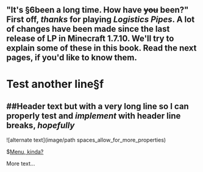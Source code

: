 <!---
title: Quickstart Guide
icon: minecraft:apple
--->
"It's §6been a long time. How have ~~you~~ been?"
First off, *thanks* for playing _Logistics Pipes_. A __lot of changes have been made since the last__ release of LP in Minecraft 1.7.10. We'll try to explain some of these in this book. Read the next pages, if you'd like to know them.
-----
Test another line§f
=====
##Header text but with a very long line so I can properly test and *implement* with header line breaks, _hopefully_
-----  

![alternate text](image/path spaces_allow_for_more_properties)

$[Menu, kinda?](menu_property=something?)

More text...
